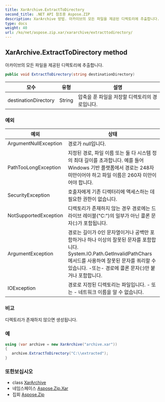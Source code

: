```yaml
---
title: XarArchive.ExtractToDirectory
second_title: .NET API 참조용 Aspose.ZIP
description: XarArchive 방법. 아카이브의 모든 파일을 제공된 디렉토리에 추출합니다.
type: docs
weight: 40
url: /ko/net/aspose.zip.xar/xararchive/extracttodirectory/
---
```

## XarArchive.ExtractToDirectory method

아카이브의 모든 파일을 제공된 디렉토리에 추출합니다.

```csharp
public void ExtractToDirectory(string destinationDirectory)
```

| 모수 | 유형 | 설명 |
| --- | --- | --- |
| destinationDirectory | String | 압축을 푼 파일을 저장할 디렉토리의 경로입니다. |

### 예외

| 예외 | 상태 |
| --- | --- |
| ArgumentNullException | 경로가 null입니다. |
| PathTooLongException | 지정된 경로, 파일 이름 또는 둘 다 시스템 정의 최대 길이를 초과합니다. 예를 들어 Windows 기반 플랫폼에서 경로는 248자 미만이어야 하고 파일 이름은 260자 미만이어야 합니다. |
| SecurityException | 호출자에게 기존 디렉터리에 액세스하는 데 필요한 권한이 없습니다. |
| NotSupportedException | 디렉토리가 존재하지 않는 경우 경로에는 드라이브 레이블("C:\")의 일부가 아닌 콜론 문자(:)가 포함됩니다. |
| ArgumentException | 경로는 길이가 0인 문자열이거나 공백만 포함하거나 하나 이상의 잘못된 문자를 포함합니다. System.IO.Path.GetInvalidPathChars 메서드를 사용하여 잘못된 문자를 쿼리할 수 있습니다. -또는- 경로에 콜론 문자(:)만 붙거나 포함합니다. |
| IOException | 경로로 지정된 디렉토리는 파일입니다. - 또는 - 네트워크 이름을 알 수 없습니다. |

### 비고

디렉토리가 존재하지 않으면 생성됩니다.

### 예

```csharp
using (var archive = new XarArchive("archive.xar")) 
{
   archive.ExtractToDirectory("C:\\extracted");
}
```

### 또한보십시오

* class [XarArchive](../)
* 네임스페이스 [Aspose.Zip.Xar](../../xararchive/)
* 집회 [Aspose.Zip](../../../)


